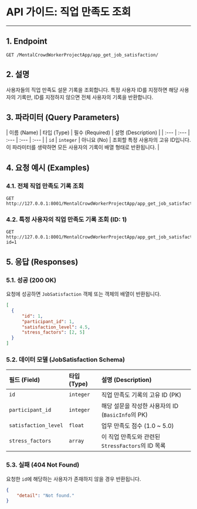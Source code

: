 # API 가이드: 직업 만족도 조회

---

## 1. Endpoint

```
GET /MentalCrowdWorkerProjectApp/app_get_job_satisfaction/
```

## 2. 설명

사용자들의 직업 만족도 설문 기록을 조회합니다. 특정 사용자 ID를 지정하면 해당 사용자의 기록만, ID를 지정하지 않으면 전체 사용자의 기록을 반환합니다.

## 3. 파라미터 (Query Parameters)

| 이름 (Name) | 타입 (Type) | 필수 (Required) | 설명 (Description) |
| :--- | :--- | :--- | :--- | :--- |
| `id` | `integer` | 아니요 (No) | 조회할 특정 사용자의 고유 ID입니다. 이 파라미터를 생략하면 모든 사용자의 기록이 배열 형태로 반환됩니다. |

## 4. 요청 예시 (Examples)

### 4.1. 전체 직업 만족도 기록 조회

```http
GET http://127.0.0.1:8001/MentalCrowdWorkerProjectApp/app_get_job_satisfaction/
```

### 4.2. 특정 사용자의 직업 만족도 기록 조회 (ID: 1)

```http
GET http://127.0.0.1:8001/MentalCrowdWorkerProjectApp/app_get_job_satisfaction/?id=1
```

## 5. 응답 (Responses)

### 5.1. 성공 (200 OK)

요청에 성공하면 `JobSatisfaction` 객체 또는 객체의 배열이 반환됩니다.

```json
[
  {
      "id": 1,
      "participant_id": 1,
      "satisfaction_level": 4.5,
      "stress_factors": [2, 5]
  }
]
```

### 5.2. 데이터 모델 (JobSatisfaction Schema)

| 필드 (Field) | 타입 (Type) | 설명 (Description) |
| :--- | :--- | :--- |
| `id` | `integer` | 직업 만족도 기록의 고유 ID (PK) |
| `participant_id` | `integer` | 해당 설문을 작성한 사용자의 ID (`BasicInfo`의 PK) |
| `satisfaction_level` | `float` | 업무 만족도 점수 (1.0 ~ 5.0) |
| `stress_factors` | `array` | 이 직업 만족도와 관련된 `StressFactors`의 ID 목록 |

### 5.3. 실패 (404 Not Found)

요청한 `id`에 해당하는 사용자가 존재하지 않을 경우 반환됩니다.

```json
{
    "detail": "Not found."
}
```